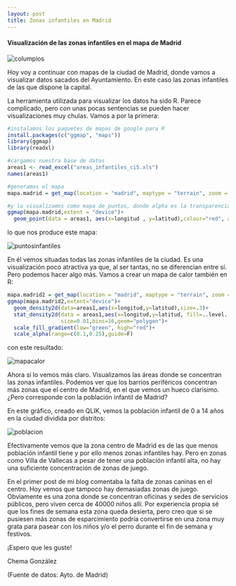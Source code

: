 ```yaml
---
layout: post
title: Zonas infantiles en Madrid
---
```

#### Visualización de las zonas infantiles en el mapa de Madrid

![columpios](https://github.com/josegonzalezmotril/josegonzalezmotril.github.io/blob/master/images/infantil.jpg?raw=true)

Hoy voy a continuar con mapas de la ciudad de Madrid, donde vamos a visualizar datos sacados del Ayuntamiento. En este caso las zonas infantiles de las que dispone la capital.

La herramienta utilizada para visualizar los datos ha sido R. Parece complicado, pero con unas pocas sentencias se pueden hacer visualizaciones muy chulas. Vamos a por la primera:

```r
#instalamos los paquetes de mapas de google para R
install.packages(c("ggmap", "maps"))
library(ggmap)
library(readxl)

#cargamos nuestra base de datos
areas1 <- read_excel("areas_infantiles_ci5.xls")
names(areas1)

#generamos el mapa
mapa.madrid = get_map(location = "madrid", maptype = "terrain", zoom = 12)

#y lo visualizamos como mapa de puntos, donde alpha es la transparencia
ggmap(mapa.madrid,extent = "device")+
  geom_point(data = areas1, aes(x=longitud , y=latitud),colour="red", alpha= 0.15,size=2)
 ```


lo que nos produce este mapa:


![puntosinfantiles](https://github.com/josegonzalezmotril/josegonzalezmotril.github.io/blob/master/images/zonas%20infantiles.jpeg?raw=true)



En él vemos situadas todas las zonas infantiles de la ciudad. Es una visualización poco atractiva ya que, al ser tantas, no se diferencian entre sí. Pero podemos hacer algo más. Vamos a crear un mapa de calor también en R:


```r
mapa.madrid2 = get_map(location = "madrid", maptype = "terrain", zoom = 12)
ggmap(mapa.madrid2,extent="device")+
  geom_density2d(data=areas1,aes(x=longitud,y=latitud),size=.3)+
  stat_density2d(data = areas1,aes(x=longitud,y=latitud, fill=..level..,alpha=..level..),
                 size=0.01,bins=16,geom="polygon")+
  scale_fill_gradient(low="green", high="red")+
  scale_alpha(range=c(0.1,0.25),guide=F)
  ```
  
  
  con este resultado:
  
  
  ![mapacalor](https://github.com/josegonzalezmotril/josegonzalezmotril.github.io/blob/master/images/mapa%20de%20calor%20zonas%20infantiles.jpeg?raw=true)
  
  
  Ahora sí lo vemos más claro. Visualizamos las áreas donde se concentran las zonas infantiles. Podemos ver que los barrios periféricos concentran más zonas que el centro de Madrid, en el que vemos un hueco clarísimo. ¿Pero corresponde con la población infantil de Madrid?
  
  
  En este gráfico, creado en QLIK, vemos la población infantil de 0 a 14 años en la ciudad dividida por distritos:
  
  
   ![poblacion](https://github.com/josegonzalezmotril/josegonzalezmotril.github.io/blob/master/images/poblacioninfaltil.png?raw=true)
   
   Efectivamente vemos que la zona centro de Madrid es de las que menos población infantil tiene y por ello menos zonas infantiles hay. Pero en zonas como Villa de Vallecas a pesar de tener una población infantil alta, no hay una suficiente concentración de zonas de juego.
   
   En el primer post de mi blog comentaba la falta de zonas caninas en el centro. Hoy vemos que tampoco hay demasiadas zonas de juego. Obviamente es una zona donde se concentran oficinas y sedes de servicios públicos, pero viven cerca de 40000 niños allí. Por experiencia propia sé que los fines de semana esta zona queda desierta, pero creo que si se pusiesen más zonas de esparcimiento podría convertirse en una zona muy grata para pasear con los niños y/o el perro durante el fin de semana y festivos.
  
  ¡Espero que les guste!
  
  Chema González
  
  (Fuente de datos: Ayto. de Madrid)


